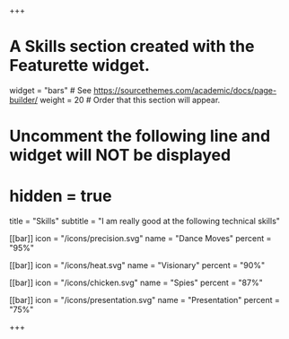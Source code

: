 +++
# A Skills section created with the Featurette widget.
widget = "bars"  # See https://sourcethemes.com/academic/docs/page-builder/
weight = 20  # Order that this section will appear.

# Uncomment the following line and widget will NOT be displayed
# hidden = true

title = "Skills"
subtitle = "I am really good at the following technical skills"

[[bar]]
	icon = "/icons/precision.svg"
	name = "Dance Moves"
	percent = "95%"

[[bar]]
	icon = "/icons/heat.svg"
	name = "Visionary"
	percent = "90%"


[[bar]]
	icon = "/icons/chicken.svg"
	name = "Spies"
	percent = "87%"


[[bar]]
	icon = "/icons/presentation.svg"
	name = "Presentation"
	percent = "75%"

+++

